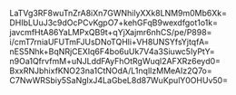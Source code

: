 LaTVg3RF8wuTnZrA8iXn7GWNhilyXXk8LNM9m0Mb6Xk=
DHIbLUuJ3c9dOcPCvKgpO7+kehGFqB9wexdfgot1o1k=
javcmfHtA86YaLMPxQB9t+qYjXajmr6nhCS/pe/P898=
i/cmT7rniaUFUTmFJUsDNoTQHli+VH8UNSYfsYjtqfA=
nES5Nhk+BqNRjCEXIq6F4bo6uUk7V4a3Siuwc5IyPtY=
n9Oa1QfrvfmM+uNJLddFAyFhOtRgWuql2AFXRz6eyd0=
BxxRNJbhixfKNO23na1CtNOdA/L1nqlIzMMeAIz2Q7o=
C7NwWRSbiy5SaNglxJ4LaGbeL8d87WuKpulY0OHUv50=
